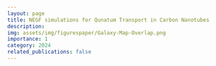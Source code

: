 ```yaml
---
layout: page
title: NEGF simulations for Qunatum Transport in Carbon Nanotubes
description:
img: assets/img/figurespaper/Galaxy-Map-Overlap.png
importance: 1
category: 2024
related_publications: false
---
```

